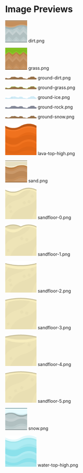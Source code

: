 # Image Previews

<img src="dirt.png" style="max-width:100px;" /> dirt.png<br>

<img src="grass.png" style="max-width:100px;" /> grass.png<br>

<img src="ground-dirt.png" style="max-width:100px;" /> ground-dirt.png<br>

<img src="ground-grass.png" style="max-width:100px;" /> ground-grass.png<br>

<img src="ground-ice.png" style="max-width:100px;" /> ground-ice.png<br>

<img src="ground-rock.png" style="max-width:100px;" /> ground-rock.png<br>

<img src="ground-snow.png" style="max-width:100px;" /> ground-snow.png<br>

<img src="lava-top-high.png" style="max-width:100px;" /> lava-top-high.png<br>

<img src="sand.png" style="max-width:100px;" /> sand.png<br>

<img src="sandfloor-0.png" style="max-width:100px;" /> sandfloor-0.png<br>

<img src="sandfloor-1.png" style="max-width:100px;" /> sandfloor-1.png<br>

<img src="sandfloor-2.png" style="max-width:100px;" /> sandfloor-2.png<br>

<img src="sandfloor-3.png" style="max-width:100px;" /> sandfloor-3.png<br>

<img src="sandfloor-4.png" style="max-width:100px;" /> sandfloor-4.png<br>

<img src="sandfloor-5.png" style="max-width:100px;" /> sandfloor-5.png<br>

<img src="snow.png" style="max-width:100px;" /> snow.png<br>

<img src="water-top-high.png" style="max-width:100px;" /> water-top-high.png<br>

